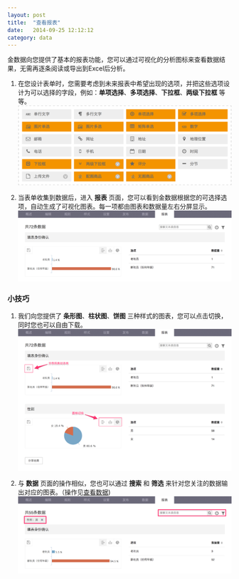```yaml
---
layout: post
title:  "查看报表"
date:   2014-09-25 12:12:12
category: data
---
```


金数据向您提供了基本的报表功能，您可以通过可视化的分析图标来查看数据结果，无需再逐条阅读或导出到Excel后分析。

1. 在您设计表单时，您需要考虑到未来报表中希望出现的选项，并把这些选项设计为可以选择的字段，例如：**单项选择**、**多项选择**、**下拉框**、**两级下拉框** 等等。  
	![](/images/report-field.png)
   
2. 当表单收集到数据后，进入 **报表** 页面，您可以看到金数据根据您的可选择选项，自动生成了可视化图表。每一项都由图表和数据量左右分屏显示。
	![](/images/report-result.png)


### 小技巧

1. 我们向您提供了 **条形图**、**柱状图**、**饼图** 三种样式的图表，您可以点击切换，同时您也可以自由下载。
	![](/images/report-result_chart.png)

2. 与 **数据** 页面的操作相似，您也可以通过 **搜索** 和 **筛选** 来针对您关注的数据输出对应的图表。（操作见[查看数据](data.html))
	![](/images/report-filter.png)
